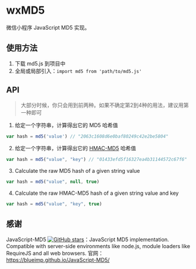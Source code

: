 # wxMD5

微信小程序 JavaScript MD5 实现。

## 使用方法

1. 下载 md5.js 到项目中
2. 全局或局部引入：`import md5 from 'path/to/md5.js'`

## API

> 大部分时候，你只会用到前两种。如果不确定第2到4种的用法，建议用第一种即可

1. 给定一个字符串，计算得出它的 MD5 哈希值

```js
var hash = md5('value') // "2063c1608d6e0baf80249c42e2be5804"
```

2. 给定一个字符串，计算得出它的 [HMAC-MD5](https://www.zhihu.com/question/19816240) 哈希值

```js
var hash = md5("value", "key") // "01433efd5f16327ea4b31144572c67f6"
```

3. Calculate the raw MD5 hash of a given string value

```js
var hash = md5("value", null, true)
```

4. Calculate the raw HMAC-MD5 hash of a given string value and key

```js
var hash = md5("value", "key", true)
```

## 感谢

JavaScript-MD5 [![GitHub stars](https://img.shields.io/github/stars/blueimp/JavaScript-MD5.svg?style=social&label=Stars)](https://github.com/blueimp/JavaScript-MD5)：JavaScript MD5 implementation. Compatible with server-side environments like node.js, module loaders like RequireJS and all web browsers. 官网：https://blueimp.github.io/JavaScript-MD5/
